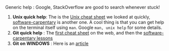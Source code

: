 Generic help : Google, StackOverflow are good to search whenever stuck!

1. __Unix quick help__: The is the [Unix cheat sheet](http://cheatsheetworld.com/programming/unix-linux-cheat-sheet/) we looked at quickly, [software-carpentary](http://swcarpentry.github.io/shell-novice/reference/) is another one. A cool thing is that you can get help on the terminal itself using `man`. Google `man, unix help` for some details.
2. __Git quick help__ : The [first cheat sheet](https://www.git-tower.com/blog/git-cheat-sheet/) on the web, and then the [software-carpentary lessons](https://swcarpentry.github.io/git-novice/) 
3. __Git on WINDOWS__ : Here is an [article](http://www.zdnet.com/article/ubuntu-and-bash-arrive-on-windows-10/)

